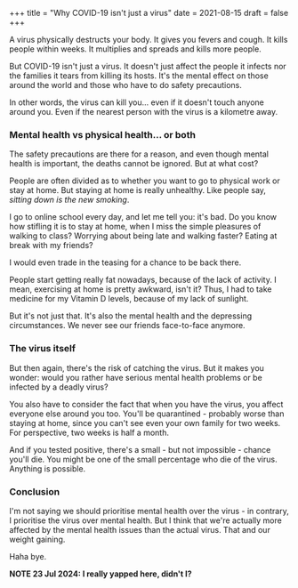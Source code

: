 +++
title = "Why COVID-19 isn't just a virus"
date = 2021-08-15
draft = false
+++

<!-- meta:
- title: Why COVID-19 isn't just a virus
- template: archive
- date: 15. August 2021
- tags: features, public, today, covid19, pandemic
- img-header: https://i.imgur.com/fWcQUkp.jpg
- img-alt: Photo by Fusion Medical Animation on Unsplash
-->

A virus physically destructs your body. It gives you fevers and cough. It kills people within weeks. It multiplies and spreads and kills more people.

But COVID-19 isn't just a virus. It doesn't just affect the people it infects nor the families it tears from killing its hosts. It's the mental effect on those around the world and those who have to do safety precautions.

In other words, the virus can kill you... even if it doesn't touch anyone around you. Even if the nearest person with the virus is a kilometre away. 

### Mental health vs physical health... or both

The safety precautions are there for a reason, and even though mental health is important, the deaths cannot be ignored. But at what cost?

People are often divided as to whether you want to go to physical work or stay at home. But staying at home is really unhealthy. Like people say, *sitting down is the new smoking*.

I go to online school every day, and let me tell you: it's bad. Do you know how stifling it is to stay at home, when I miss the simple pleasures of walking to class? Worrying about being late and walking faster? Eating at break with my friends?

I would even trade in the teasing for a chance to be back there.

People start getting really fat nowadays, because of the lack of activity. I mean, exercising at home is pretty awkward, isn't it? Thus, I had to take medicine for my Vitamin D levels, because of my lack of sunlight.

But it's not just that. It's also the mental health and the depressing circumstances. We never see our friends face-to-face anymore.

### The virus itself

But then again, there's the risk of catching the virus. But it makes you wonder: would you rather have serious mental health problems or be infected by a deadly virus? 

You also have to consider the fact that when you have the virus, you affect everyone else around you too. You'll be quarantined - probably worse than staying at home, since you can't see even your own family for two weeks. For perspective, two weeks is half a month.

And if you tested positive, there's a small - but not impossible - chance you'll die. You might be one of the small percentage who die of the virus. Anything is possible.

### Conclusion

I'm not saying we should prioritise mental health over the virus - in contrary, I prioritise the virus over mental health. But I think that we're actually more affected by the mental health issues than the actual virus. That and our weight gaining.

Haha bye.

**NOTE 23 Jul 2024: I really yapped here, didn't I?**
